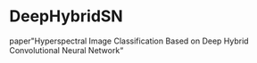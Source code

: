 # DeepHybridSN
paper"Hyperspectral Image Classification Based on Deep Hybrid Convolutional Neural Network“
